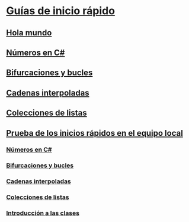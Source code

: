 # [Guías de inicio rápido](index.md)
## [Hola mundo](hello-world.yml)
## [Números en C#](numbers-in-csharp.yml)
## [Bifurcaciones y bucles](branches-and-loops.yml)
## [Cadenas interpoladas](interpolated-strings.yml)
## [Colecciones de listas](list-collection.yml)
## [Prueba de los inicios rápidos en el equipo local](local-environment.md)
### [Números en C#](numbers-in-csharp-local.md)
### [Bifurcaciones y bucles](branches-and-loops-local.md)
### [Cadenas interpoladas](interpolated-strings-local.md)
### [Colecciones de listas](arrays-and-collections.md)
### [Introducción a las clases](introduction-to-classes.md)
